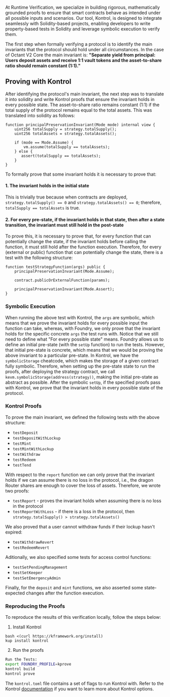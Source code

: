 At Runtime Verification, we specialize in building rigorous, mathematically grounded proofs to ensure that smart contracts behave as intended under all possible inputs and scenarios. Our tool, Kontrol, is designed to integrate seamlessly with Solidity-based projects, enabling developers to write property-based tests in Solidity and leverage symbolic execution to verify them.

The first step when formally verifying a protocol is to identify the main invariants that the protocol should hold under all circumstances. In the case of Octant V2 Core the main invariant is: 
**"Separate yield from principal: Users deposit assets and receive 1:1 vault tokens and the asset-to-share ratio should remain constant (1:1)."**

## Proving with  Kontrol
After identifying the protocol's main invariant, the next step was to translate it into solidity and write Kontrol proofs that ensure the invariant holds in every possible state. The asset-to-share ratio remains constant (1:1) if the total supply of the protocol remains equal to the total assets. This was translated into solidity as follows:

```solidity
function principalPreservationInvariant(Mode mode) internal view {
    uint256 totalSupply = strategy.totalSupply();
    uint256 totalAssets = strategy.totalAssets();

    if (mode == Mode.Assume) {
        vm.assume(totalSupply == totalAssets);
    } else {
       assert(totalSupply == totalAssets);
    }
}
```

To formally prove that some invariant holds it is necessary to prove that:

#### 1. The invariant holds in the initial state
This is trivially true because when contracts are deployed, `strategy.totalSupply() == 0` and `strategy.totalAssets() == 0`; therefore, `totalSupply == totalAssets` is true.
#### 2. For every pre-state, if the invariant holds in that state, then after a state transition, the invariant must still hold in the post-state
To prove this, it is necessary to prove that, for every function that can potentially change the state, if the invariant holds before calling the function, it must still hold after the function execution. Therefore, for every (external or public) function that can potentially change the state, there is a test with the following structure:

```solidity
function testStrategyFunction(args) public {
    principalPreservationInvariant(Mode.Assume);

    contract.publicOrExternalFunction(params);

    principalPreservationInvariant(Mode.Assert);
}
```
### Symbolic Execution
When running the above test with Kontrol, the `args` are symbolic, which means that we prove the invariant holds for every possible input the function can take, whereas, with Foundry, we only prove that the invariant holds for the specific concrete `args` the test runs with. 
Notice that we still need to define what "For every possible state" means. Foundry allows us to define an initial pre-state (with the `setUp` function) to run the tests. However, that initial pre-state is concrete, which means that we would be proving the above invariant to a particular pre-state. In Kontrol, we have the `symbolicStorage` cheatcode, which makes the storage of a given contract fully symbolic. Therefore, when setting up the pre-state state to run the proofs, after deploying the strategy contract, we call `kevm.symbolicStorage(address(strategy))`, making the initial pre-state as abstract as possible.
After the symbolic `setUp`, if the specified proofs pass with Kontrol, we prove that the invariant holds in every possible state of the protocol.

### Kontrol Proofs
To prove the main invariant, we defined the following tests with the above structure:

- `testDeposit`
- `testDepositWithLockup`
- `testMint`
- `testMintWithLockup`
- `testWithdraw`
- `testRedeem`
- `testTend`

With respect to the `report` function we can only prove that the invariant holds if we can assume there is no loss in the protocol, i.e., the dragon Router shares are enough to cover the loss of assets. Therefore, we wrote two proofs:

- `testReport` - proves the invariant holds when assuming there is no loss in the protocol
- `testReportWithLoss` - if there is a loss in the protocol, then `strategy.totalSupply() > strategy.totalAssets()`

We also proved that a user cannot withdraw funds if their lockup hasn't expired:
- `testWithdrawRevert`
- `testRedeemRevert`

Aditionally, we also specified some tests for access control functions:
- `testSetPendingManagement`
- `testSetKeeper`
- `testSetEmergencyAdmin`

Finally, for the `deposit` and `mint` functions, we also asserted some state-expected changes after the function execution.

### Reproducing the Proofs
To reproduce the results of this verification locally, follow the steps below:

1. Install Kontrol
```bach
bash <(curl https://kframework.org/install)
kup install kontrol
```
2. Run the proofs
```bash
Run the Tests: 
export FOUNDRY_PROFILE=kprove
kontrol build
kontrol prove
```
The `kontrol.toml` file contains a set of flags to run Kontrol with. Refer to the Kontrol [documentation](https://docs.runtimeverification.com/kontrol) if you want to learn more about Kontrol options. 